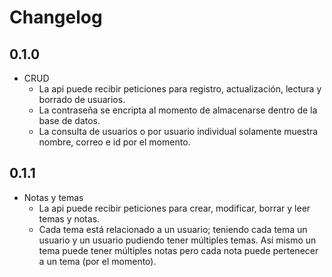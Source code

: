 # Changelog

## 0.1.0
* CRUD
  * La api puede recibir peticiones para registro, actualización, lectura y borrado de usuarios.
  * La contraseña se encripta al momento de almacenarse dentro de la base de datos.
  * La consulta de usuarios o por usuario individual solamente muestra nombre, correo e id por el momento.

## 0.1.1
* Notas y temas
	* La api puede recibir peticiones para crear, modificar, borrar y leer temas y notas.
	* Cada tema está relacionado a un usuario; teniendo cada tema un usuario y un usuario pudiendo tener múltiples temas. Así mismo un tema puede tener múltiples notas pero cada nota puede pertenecer a un tema (por el momento).